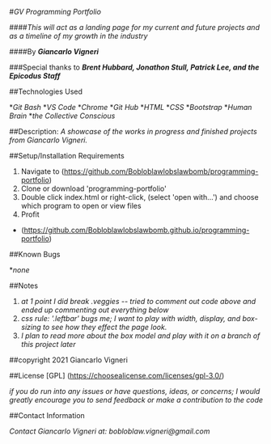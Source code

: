#_GV Programming Portfolio_

####_This will act as a landing page for my current and future projects and as a timeline of my growth in the industry_

####By _**Giancarlo Vigneri**_

###Special thanks to _**Brent Hubbard, Jonathon Stull, Patrick Lee, and the Epicodus Staff**_

##Technologies Used

*_Git Bash_
*_VS Code_
*_Chrome_
*_Git Hub_
*_HTML_
*_CSS_
*_Bootstrap_
*_Human Brain_
*_the Collective Conscious_

##Description:
_A showcase of the works in progress and finished projects from Giancarlo Vigneri._

##Setup/Installation Requirements

1. Navigate to (https://github.com/Bobloblawlobslawbomb/programming-portfolio)
2. Clone or download 'programming-portfolio'
3. Double click index.html or right-click, (select 'open with...') and choose which program to open or view files
4. Profit 

* (https://github.com/Bobloblawlobslawbomb.github.io/programming-portfolio)

##Known Bugs

*_none_

##Notes

1. _at 1 point I did break .veggies -- tried to comment out code above and ended up commenting out everything below_
2. _css rule: '.leftbar' bugs me; I want to play with width, display, and box-sizing to see how they effect the page look._
3. _I plan to read more about the box model and play with it on a branch of this project later_

##copyright 2021 Giancarlo Vigneri

##License [GPL] (https://choosealicense.com/licenses/gpl-3.0/)

_if you do run into any issues or have questions, ideas, or concerns; I would greatly encourage you to send feedback or make a contribution to the code_

##Contact Information

_Contact Giancarlo Vigneri at: bobloblaw.vigneri@gmail.com_